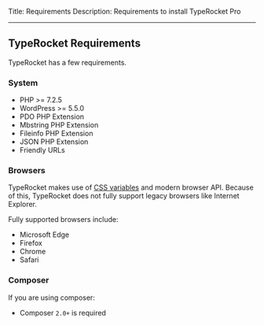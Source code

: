 Title: Requirements 
Description: Requirements to install TypeRocket Pro

---

## TypeRocket Requirements

TypeRocket has a few requirements.

### System

- PHP >= 7.2.5
- WordPress >= 5.5.0
- PDO PHP Extension
- Mbstring PHP Extension
- Fileinfo PHP Extension
- JSON PHP Extension
- Friendly URLs

### Browsers

TypeRocket makes use of [CSS variables](https://caniuse.com/#feat=css-variables) and modern browser API. Because of this, TypeRocket does not fully support legacy browsers like Internet Explorer.

Fully supported browsers include:

- Microsoft Edge
- Firefox
- Chrome
- Safari

### Composer

If you are using composer:

- Composer `2.0+` is required
